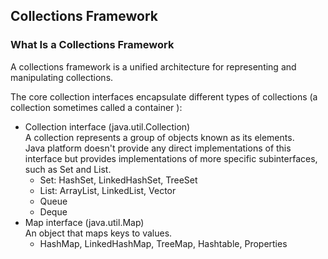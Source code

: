 ## Collections Framework

### What Is a Collections Framework
A collections framework is a unified architecture for representing and manipulating collections.<br />

The core collection interfaces encapsulate different types of collections (a collection sometimes called a container ):
- Collection interface (java.util.Collection) <br />
A collection represents a group of objects known as its elements. <br />
Java platform doesn't provide any direct implementations of this interface but provides implementations of more specific subinterfaces, such as Set and List. <br />
  * Set: HashSet, LinkedHashSet, TreeSet
  * List: ArrayList, LinkedList, Vector
  * Queue
  * Deque
- Map interface (java.util.Map) <br />
An object that maps keys to values.
  * HashMap, LinkedHashMap, TreeMap, Hashtable, Properties



